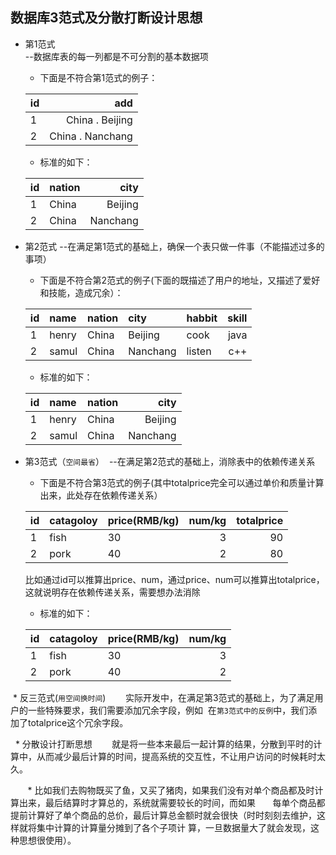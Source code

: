 ## 数据库3范式及分散打断设计思想

* 第1范式    
  --数据库表的每一列都是不可分割的基本数据项
  
  
  *  下面是不符合第1范式的例子：
  
  | id  | add               |
  | :---|             ----: |
  | 1   | China . Beijing   |
  | 2   | China . Nanchang  |
  
  *  标准的如下：
  
  | id  | nation | city     |
  | :---| :----- |    ----: |
  | 1   | China  | Beijing  |
  | 2   | China  | Nanchang |
  
* 第2范式
  --在满足第1范式的基础上，确保一个表只做一件事（不能描述过多的事项）
  
  *  下面是不符合第2范式的例子(下面的既描述了用户的地址，又描述了爱好和技能，造成冗余）：
  
  |id|name|nation|city|habbit|skill|
  |:----|:----|:-----|:----|:----|----:|
  |1|henry|China|Beijing|cook|java|
  |2|samul|China|Nanchang|listen|c++|
  
   *  标准的如下：
    
  |id|name|nation|city|
  |:----|:----|:-----|----:|
  |1|henry|China|Beijing|
  |2|samul|China|Nanchang|
    
  
  
* 第3范式（` 空间最省 `）
  --在满足第2范式的基础上，消除表中的依赖传递关系
  
  *  下面是不符合第3范式的例子(其中totalprice完全可以通过单价和质量计算出来，此处存在依赖传递关系）
  
  |id|catagoloy|price(RMB/kg)|num/kg|totalprice|
  |:----|:----|:-----|----:|----:|
  |1|fish|30|3|90|
  |2|pork|40|2|80|
  
  比如通过id可以推算出price、num，通过price、num可以推算出totalprice，这就说明存在依赖传递关系，需要想办法消除
  
  *  标准的如下：
  
  |id|catagoloy|price(RMB/kg)|num/kg|
  |:----|:----|:-----|----:|
  |1|fish|30|3|
  |2|pork|40|2|
  
  * 反三范式(` 用空间换时间 `)
        实际开发中，在满足第3范式的基础上，为了满足用户的一些特殊要求，我们需要添加冗余字段，例如
  在` 第3范式中的反例 `中，我们添加了totalprice这个冗余字段。
  
   * 分散设计打断思想
        就是将一些本来最后一起计算的结果，分散到平时的计算中，从而减少最后计算的时间，提高系统的交互性，不让用户访问的时候耗时太久。
        
        * 比如我们去购物既买了鱼，又买了猪肉，如果我们没有对单个商品都及时计算出来，最后结算时才算总的，系统就需要较长的时间，而如果
        每单个商品都提前计算好了单个商品的总价，最后计算总金额时就会很快（时时刻刻去维护，这样就将集中计算的计算量分摊到了各个子项计
        算，一旦数据量大了就会发现，这种思想很使用）。
        
        
        
  
  
